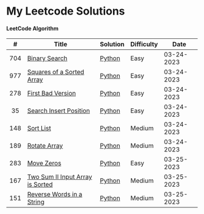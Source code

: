 My Leetcode Solutions
===

#### LeetCode Algorithm

| # |Title|Solution|Difficulty|Date|
|:-:|-----|--------|----------|----|
|704|[Binary Search](https://leetcode.com/problems/binary-search/)|[Python](./python/0704.binary-search.py)|Easy|03-24-2023|
|977|[Squares of a Sorted Array](https://leetcode.com/problems/squares-of-a-sorted-array/)|[Python](./python/0977.squares-of-a-sorted-array.py)|Easy|03-24-2023|
|278|[First Bad Version](https://leetcode.com/problems/first-bad-version/)|[Python](./python/0278.first-bad-version.py)|Easy|03-24-2023|
|35|[Search Insert Position](https://leetcode.com/problems/search-insert-position/)|[Python](./python/0035.search-insert-position.py)|Easy|03-24-2023|
|148|[Sort List](https://leetcode.com/problems/sort-list/)|[Python](./python/0148.sort-list.py)|Medium|03-24-2023|
|189|[Rotate Array](https://leetcode.com/problems/rotate-array/)|[Python](./python/0189.rotate-array.py)|Medium|03-24-2023|
|283|[Move Zeros](https://leetcode.com/problems/move-zeroes/)|[Python](./python/0283.move-zeroes.py)|Easy|03-25-2023|
|167|[Two Sum II Input Array is Sorted](https://leetcode.com/problems/two-sum-ii-input-array-is-sorted/)|[Python](./python/0167.two-sum-ii-input-array-is-sorted.py)|Medium|03-25-2023|
|151|[Reverse Words in a String](https://leetcode.com/problems/reverse-words-in-a-string/)|[Python](./python/0151.reverse-words-in-a-string.py)|Medium|03-25-2023|
